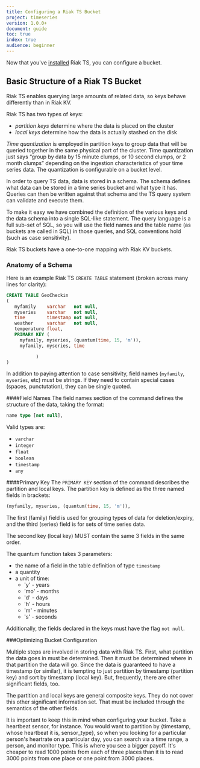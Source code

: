 ```yaml
---
title: Configuring a Riak TS Bucket
project: timeseries
version: 1.0.0+
document: guide
toc: true
index: true
audience: beginner
---
```


[installing]: http://

Now that you've [installed][installing] Riak TS, you can configure a bucket.

## Basic Structure of a Riak TS Bucket

Riak TS enables querying large amounts of related data, so keys behave differently than in Riak KV.

Riak TS has two types of keys:

* *partition keys* determine where the data is placed on the cluster
* *local keys* determine how the data is actually stashed on the disk

*Time quantization* is employed in partition keys to group data that will be queried together in the same physical part of the cluster. Time quantization just says “group by data by 15 minute clumps, or 10 second clumps, or 2 month clumps” depending on the ingestion characteristics of your time series data. The quantization is configurable on a bucket level.

In order to query TS data, data is stored in a schema. The schema defines what data can be stored in a time series bucket and what type it has. Queries can then be written against that schema and the TS query system can validate and execute them.

To make it easy we have combined the definition of the various keys and the data schema into a single SQL-like statement. The query language is a full sub-set of SQL, so you will use the field names and the table name (as buckets are called in SQL) in those queries, and SQL conventions hold (such as case sensitivity).

Riak TS buckets have a one-to-one mapping with Riak KV buckets.


### Anatomy of a Schema

Here is an example Riak TS `CREATE TABLE` statement (broken across many lines for clarity):

```sql
CREATE TABLE GeoCheckin
(
   myfamily    varchar   not null,
   myseries    varchar   not null,
   time        timestamp not null,
   weather     varchar   not null,
   temperature float,
   PRIMARY KEY (
     myfamily, myseries, (quantum(time, 15, 'm')),
     myfamily, myseries, time

           )
)
```

In addition to paying attention to case sensitivity, field names (`myfamily`, `myseries`, etc) must be strings. If they need to contain special cases (spaces, punctutation), they can be single quoted.

####Field Names
The field names section of the command defines the structure of the data, taking the format:

```sql
name type [not null],
```

Valid types are:

* `varchar`
* `integer`
* `float`
* `boolean`
* `timestamp`
* `any`

####Primary Key
The `PRIMARY KEY` section of the command describes the partition and local keys. The partition key is defined as the three named fields in brackets:

```sql
(myfamily, myseries, (quantum(time, 15, 'm')),
```

The first (family) field is used for grouping types of data for deletion/expiry, and the third (series) field is for sets of time series data.

The second key (local key) MUST contain the same 3 fields in the same order.

The quantum function takes 3 parameters:

* the name of a field in the table definition of type `timestamp`
* a quantity
* a unit of time:
  * 'y' - years
  * 'mo' - months
  * 'd'  - days
  * 'h' - hours
  * 'm' - minutes
  * 's' - seconds


Additionally, the fields declared in the keys must have the flag `not null`.

###Optimizing Bucket Configuration

Multiple steps are involved in storing data with Riak TS. First, what partition the data goes in must be determined. Then it must be determined where in that partition the data will go. Since the data is guaranteed to have a timestamp (or similar), it is tempting to just partition by timestamp (partition key) and sort by timestamp (local key). But, frequently, there are other significant fields, too. 

The partition and local keys are general composite keys. They do not cover this other significant information set. That must be included through the semantics of the other fields. 

It is important to keep this in mind when configuring your bucket. Take a heartbeat sensor, for instance. You would want to partition by {timestamp, whose heartbeat it is, sensor_type}, so when you looking for a particular person's heartrate on a particular day, you can search via a time range, a person, and monitor type. This is where you see a bigger payoff. It's cheaper to read 1000 points from each of three places than it is to read 3000 points from one place or one point from 3000 places.

